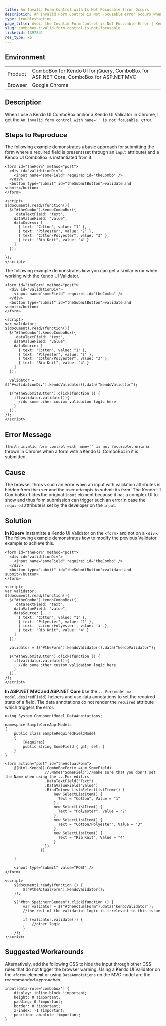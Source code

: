 ```yaml
---
title: An Invalid Form Control with Is Not Focusable Error Occurs
description: An Invalid Form Control is Not Focusable error occurs when working with the Kendo UI ComboBox and Kendo UI Validator.
type: troubleshooting
page_title: Avoid the Invalid Form Control is Not Focusable Error | Kendo UI ComboBox
slug: combobox-invalid-form-control-is-not-focusable
ticketid: 1397842
res_type: kb
---
```


## Environment

<table>
	<tr>
		<td>Product</td>
		<td>ComboBox for Kendo UI for jQuery, ComboBox for ASP.NET Core, ComboBox for ASP.NET MVC</td>
	</tr>
	<tr>
		<td>Browser</td>
		<td>Google Chrome</td>
	</tr>
</table>

## Description

When I use a Kendo UI ComboBox and/or a Kendo UI Validator in Chrome, I get the `An invalid form control with name='' is not focusable.` error.

## Steps to Reproduce

The following example demonstrates a basic approach for submitting the form where a required field is present (set through an `input` attribute) and a Kendo UI ComboBox is instantiated from it.

```
<form id="theForm" method="post">
  <div id="validationDiv">
    <input name="someField" required id="theCombo" />
  </div>
  <button type="submit" id="theSubmitButton">validate and submit</button>
</form>

<script>
$(document).ready(function(){
  $("#theCombo").kendoComboBox({
     dataTextField: "text",
    dataValueField: "value",
    dataSource: [
      { text: "Cotton", value: "1" },
      { text: "Polyester", value: "2" },
      { text: "Cotton/Polyester", value: "3" },
      { text: "Rib Knit", value: "4" }
    ]
  });

});
</script>
```

The following example demonstrates how you can get a similar error when working with the Kendo UI Validator.

```
<form id="theForm" method="post">
  <div id="validationDiv">
    <input name="someField" required id="theCombo" />
  </div>
  <button type="submit" id="theSubmitButton">validate and submit</button>
</form>

<script>
var validator;
$(document).ready(function(){
  $("#theCombo").kendoComboBox({
     dataTextField: "text",
    dataValueField: "value",
    dataSource: [
      { text: "Cotton", value: "1" },
      { text: "Polyester", value: "2" },
      { text: "Cotton/Polyester", value: "3" },
      { text: "Rib Knit", value: "4" }
    ]
  });

  validator = $("#validationDiv").kendoValidator().data("kendoValidator");

  $("#theSubmitButton").click(function () {
    if(validator.validate()){
      //do some other custom validation logic here
    }
  });
});
</script>
```

## Error Message

The `An invalid form control with name='' is not focusable.` error is thrown in Chrome when a form with a Kendo UI ComboBox in it is submitted.

## Cause

The browser throws such an error when an input with validation attributes is hidden from the user and the user attempts to submit its form. The Kendo UI ComboBox hides the original `input` element because it has a complex UI to show and thus form submission can trigger such an error in case the `required` attribute is set by the developer on the `input`.

## Solution

**In jQuery** Instantiate a Kendo UI Validator on the `<form>` and not on a `<div>`. The following example demonstrates how to modify the previous Validator example to achieve this.

```
<form id="theForm" method="post">
  <div id="validationDiv">
    <input name="someField" required id="theCombo" />
  </div>
  <button type="submit" id="theSubmitButton">validate and submit</button>
</form>

<script>
var validator;
$(document).ready(function(){
  $("#theCombo").kendoComboBox({
     dataTextField: "text",
    dataValueField: "value",
    dataSource: [
      { text: "Cotton", value: "1" },
      { text: "Polyester", value: "2" },
      { text: "Cotton/Polyester", value: "3" },
      { text: "Rib Knit", value: "4" }
    ]
  });

  validator = $("#theForm").kendoValidator().data("kendoValidator");

  $("#theSubmitButton").click(function () {
    if(validator.validate()){
      //do some other custom validation logic here
    }
  });
});
</script>
```

**In ASP.NET MVC and ASP.NET Core** Use the `...For(model => model.desiredField)` helpers and use data annotations to set the required state of a field. The data annotations do not render the `required` attribute which triggers the error.

```tab-Model
using System.ComponentModel.DataAnnotations;

namespace SampleCoreApp.Models
{
	public class SampleRequiredFieldModel
	{
		[Required]
		public string SomeField { get; set; }
	}
}
```
```tab-View
<form action="post" id="theActualForm">
    @(Html.Kendo().ComboBoxFor(m => m.SomeField)
                  //.Name("SomeField")//make sure that you don't set the Name when using the ...For editors
                  .DataTextField("Text")
                  .DataValueField("Value")
                  .BindTo(new List<SelectListItem>() {
                      new SelectListItem() {
                        Text = "Cotton", Value = "1"
                      },
                      new SelectListItem() {
                        Text = "Polyester", Value = "2"
                      },
                      new SelectListItem() {
                        Text = "Cotton/Polyester", Value = "3"
                      },
                      new SelectListItem() {
                        Text = "Rib Knit", Value = "4"
                      }
                  })
    			})

    )

	<input type="submit" value="POST" />
</form>

<script>
	$(document).ready(function () {
		$("#theActualForm").kendoValidator();
	});

	$("#btn_SpeichernSenden").click(function () {
		var validator = $("#theActualForm").data('kendoValidator');
		//the rest of the validation logic is irrelevant to this issue

		if (validator.validate()) {
			//other logic
		}
	});
</script>
```

## Suggested Workarounds

Alternatively, add the following CSS to hide the input through other CSS rules that do not trigger the browser warning. Using a Kendo UI Validator on the `<form>` element or using `DataAnnotations` on the MVC model are the recommended approaches.

```
input[data-role='combobox'] {
	display: inline-block !important;
	height: 0 !important;
	padding: 0 !important;
	border: 0 !important;
	z-index: -1 !important;
	position: absolute !important;
}
```
